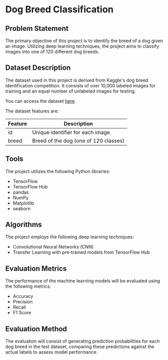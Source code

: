 # Dog Breed Classification

## Problem Statement
The primary objective of this project is to identify the breed of a dog given an image. Utilizing deep learning techniques, the project aims to classify images into one of 120 different dog breeds.

## Dataset Description
The dataset used in this project is derived from Kaggle's dog breed identification competition. It consists of over 10,000 labeled images for training and an equal number of unlabeled images for testing.

You can access the dataset [here](https://www.kaggle.com/c/dog-breed-identification/data).

The dataset features are:

| Feature | Description |
| --- | --- |
| id | Unique identifier for each image |
| breed | Breed of the dog (one of 120 classes) |

## Tools
The project utilizes the following Python libraries:
- TensorFlow
- TensorFlow Hub
- pandas
- NumPy
- Matplotlib
- seaborn

## Algorithms
The project employs the following deep learning techniques:
- Convolutional Neural Networks (CNN)
- Transfer Learning with pre-trained models from TensorFlow Hub

## Evaluation Metrics
The performance of the machine learning models will be evaluated using the following metrics:
- Accuracy
- Precision
- Recall
- F1 Score

## Evaluation Method
The evaluation will consist of generating prediction probabilities for each dog breed in the test dataset, comparing these predictions against the actual labels to assess model performance.
